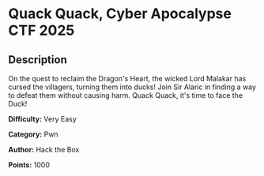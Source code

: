 # Quack Quack, Cyber Apocalypse CTF 2025

## Description

On the quest to reclaim the Dragon's Heart, the wicked Lord Malakar has cursed the villagers, turning them into ducks! Join Sir Alaric in finding a way to defeat them without causing harm. Quack Quack, it's time to face the Duck!

**Difficulty:** Very Easy

**Category:** Pwn

**Author:** Hack the Box

**Points:** 1000

